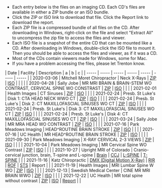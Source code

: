 - Each entry below is the files on an imaging CD. Each CD's files are available in either a ZIP bundle or an ISO bundle.
- Click the ZIP or ISO link to download that file. Click the Report link to download the report.
- Each ZIP file is a compressed bundle of all files on the CD. After downloading in Windows, right-click on the file and select "Extract All" to uncompress the zip file to access the files and viewer.
- Each ISO file is a snapshot of the entire CD that can be mounted like a CD. After downloading in Windows, double-click the ISO file to mount it. Then you should be able to access the files and viewer, as if it was a CD.
- Most of the CDs contain viewers made for Windows, some for Mac.
- If you have a problem accessing the files, please let Trenton know.

| Date | Facility | Description | a | b | c |
| ----- | ----- | ----- | ----- | ----- | ----- | ----- |
| 2020-03-06 | Mitchell Moret Chiropractor | Neck X-Rays | [ZIP]() | [ISO]() | | |  |
| 2020-04-28 | Sally Jobe | MR MRI BRAIN & BRAIN-STEM WO CONTRAST, CERVICAL SPINE WO CONSTRAST | [ZIP]() | [ISO]() | |  |
| 2021-02-01 | Health Images | CT Sinuses | [ZIP]() | [ISO]() | |  |
| 2021-02-24 | Presb. St Luke's | Disk 1: CTA HEAD NECK WWO CT | [ZIP]() | [ISO]() | |  |
| 2021-02-24 | Presb. St Luke's | Disk 2: CT MAXILLOFASCIAL SINUSES WO CT | [ZIP]() | [ISO]() | |  |
| 2021-02-24 | Presb. St Luke's | Disk 3: CT MAXILLOFASCIAL SINUSES WO CT | [ZIP]() | [ISO]() | |  |
| 2021-02-24 | Presb. St Luke's | Disk 4: CT MAXILLOFASCIAL SINUSES WO CT | [ZIP]() | [ISO]() | |  |
| 2021-03-24 | Sally Jobe | MR MRA HEAD WO CONTRAST | [ZIP]() | [ISO]() | |  |
| 2021-07-16 | Park Meadows Imaging | HEAD^ROUTINE BRAIN STROKE | [ZIP]() | [ISO]() | |  |
| 2021-07-16 | UC Health | MR HEAD^ROUTINE BRAIN STROKE | [ZIP]() | [ISO]() | |  |
| 2021-09-30 | Park Meadows Imaging | X-RAY CERVICAL 2-3 VIEWS | [ZIP]() | [ISO]() | |  |
| 2021-10-04 | Park Meadows Imaging | MR Cervical Spine WO Contrast | [ZIP]() | [ISO]() | |  |
| 2021-10-27 | Upright MRI of Colorado | Cranio-cervical junction, brain, T-spine and L-spine | [Brain](https://www.dropbox.com/s/evuyovgkkzi3h66/2021-10-27%20Upright%20MRI%20-%20BRAIN.pdf?dl=1) | [CCJ](https://www.dropbox.com/s/d2cta0j4fwc8kla/2021-10-27%20Upright%20MRI%20-%20CCJ.pdf?dl=1) | [L-SPINE](https://www.dropbox.com/s/mev8cwu8pq8tpxe/2021-10-27%20Upright%20MRI%20-%20LSPINE.pdf?dl=1) | [T-SPINE](https://www.dropbox.com/s/3mkof422w7d29r5/2021-10-27%20Upright%20MRI%20-%20TSPINE.pdf?dl=0) |  |
| 2021-11-16 | Katz Chiropractic | [DMX (Digital Motion X-Ray)](https://www.dropbox.com/s/748ie07k6s6sqmt/Ashburn%2C%20Trent%20DMX.avi?dl=0) | [RIR](https://www.dropbox.com/s/ll74lou4ciatxu1/2021-11-16%20Katz%20Chirpractic%20-%20Radiographic%20Impression%20Report.pdf?dl=1) | [ROF](https://www.dropbox.com/s/ciuj32hajp5xw2g/2021-11-16%20Katz%20Chirpractic%20-%20Report%20of%20Findings.pdf?dl=1) | [STS](https://www.dropbox.com/s/rqjid532rpbt3m4/2021-11-16%20Katz%20Chirpractic%20-%20Summary%20Travel%20Sheet.pdf?dl=1) | Report |  |
| 2021-11-19 | Health Images |  MRI Lumbar Spine W WO | [ZIP]() | [ISO]() | |  |
| 2021-12-13 | Swedish Medical Center |  CINE MR MRI BRAIN WWO | [ZIP]() | [ISO]() | |  |
| 2021-12-22 | UC Health | MR total spine without contrast | [ZIP]() | [ISO]() | [Report]() |  |
